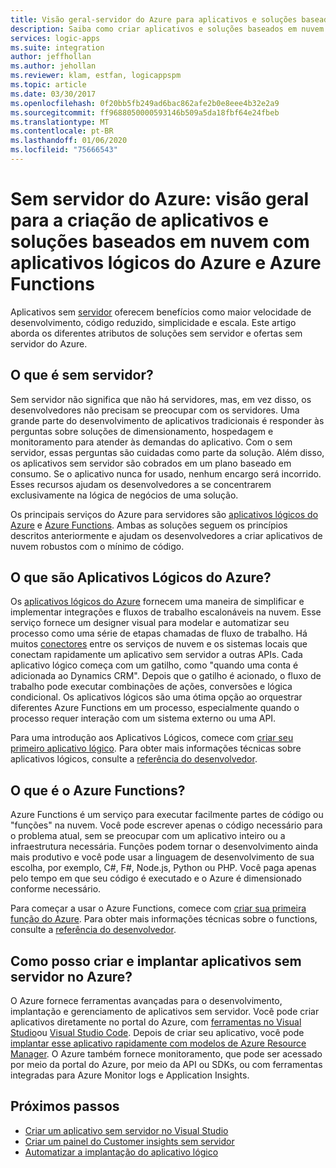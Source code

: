 ```yaml
---
title: Visão geral-servidor do Azure para aplicativos e soluções baseados em nuvem
description: Saiba como criar aplicativos e soluções baseados em nuvem sem se preocupar com a infraestrutura usando os aplicativos lógicos do Azure e Azure Functions
services: logic-apps
ms.suite: integration
author: jeffhollan
ms.author: jehollan
ms.reviewer: klam, estfan, logicappspm
ms.topic: article
ms.date: 03/30/2017
ms.openlocfilehash: 0f20bb5fb249ad6bac862afe2b0e8eee4b32e2a9
ms.sourcegitcommit: ff9688050000593146b509a5da18fbf64e24fbeb
ms.translationtype: MT
ms.contentlocale: pt-BR
ms.lasthandoff: 01/06/2020
ms.locfileid: "75666543"
---
```

# <a name="azure-serverless-overview-for-building-cloud-based-apps-and-solutions-with-azure-logic-apps-and-azure-functions"></a>Sem servidor do Azure: visão geral para a criação de aplicativos e soluções baseados em nuvem com aplicativos lógicos do Azure e Azure Functions

Aplicativos sem [servidor](https://azure.microsoft.com/solutions/serverless/) oferecem benefícios como maior velocidade de desenvolvimento, código reduzido, simplicidade e escala. Este artigo aborda os diferentes atributos de soluções sem servidor e ofertas sem servidor do Azure.

## <a name="what-is-serverless"></a>O que é sem servidor?

Sem servidor não significa que não há servidores, mas, em vez disso, os desenvolvedores não precisam se preocupar com os servidores. Uma grande parte do desenvolvimento de aplicativos tradicionais é responder às perguntas sobre soluções de dimensionamento, hospedagem e monitoramento para atender às demandas do aplicativo. Com o sem servidor, essas perguntas são cuidadas como parte da solução. Além disso, os aplicativos sem servidor são cobrados em um plano baseado em consumo. Se o aplicativo nunca for usado, nenhum encargo será incorrido. Esses recursos ajudam os desenvolvedores a se concentrarem exclusivamente na lógica de negócios de uma solução.

Os principais serviços do Azure para servidores são [aplicativos lógicos do Azure](https://azure.microsoft.com/services/logic-apps/) e [Azure Functions](https://azure.microsoft.com/services/functions/). Ambas as soluções seguem os princípios descritos anteriormente e ajudam os desenvolvedores a criar aplicativos de nuvem robustos com o mínimo de código.

## <a name="what-is-azure-logic-apps"></a>O que são Aplicativos Lógicos do Azure?

Os [aplicativos lógicos do Azure](logic-apps-overview.md) fornecem uma maneira de simplificar e implementar integrações e fluxos de trabalho escalonáveis na nuvem. Esse serviço fornece um designer visual para modelar e automatizar seu processo como uma série de etapas chamadas de fluxo de trabalho. Há muitos [conectores](../connectors/apis-list.md) entre os serviços de nuvem e os sistemas locais que conectam rapidamente um aplicativo sem servidor a outras APIs. Cada aplicativo lógico começa com um gatilho, como "quando uma conta é adicionada ao Dynamics CRM". Depois que o gatilho é acionado, o fluxo de trabalho pode executar combinações de ações, conversões e lógica condicional. Os aplicativos lógicos são uma ótima opção ao orquestrar diferentes Azure Functions em um processo, especialmente quando o processo requer interação com um sistema externo ou uma API.

Para uma introdução aos Aplicativos Lógicos, comece com [criar seu primeiro aplicativo lógico](quickstart-create-first-logic-app-workflow.md). Para obter mais informações técnicas sobre aplicativos lógicos, consulte a [referência do desenvolvedor](logic-apps-workflow-definition-language.md).

## <a name="what-is-azure-functions"></a>O que é o Azure Functions?

Azure Functions é um serviço para executar facilmente partes de código ou "funções" na nuvem. Você pode escrever apenas o código necessário para o problema atual, sem se preocupar com um aplicativo inteiro ou a infraestrutura necessária. Funções podem tornar o desenvolvimento ainda mais produtivo e você pode usar a linguagem de desenvolvimento de sua escolha, por exemplo, C#, F#, Node.js, Python ou PHP. Você paga apenas pelo tempo em que seu código é executado e o Azure é dimensionado conforme necessário.

Para começar a usar o Azure Functions, comece com [criar sua primeira função do Azure](../azure-functions/functions-create-first-azure-function.md). Para obter mais informações técnicas sobre o functions, consulte a [referência do desenvolvedor](../azure-functions/functions-reference.md).

## <a name="how-can-i-build-and-deploy-serverless-apps-in-azure"></a>Como posso criar e implantar aplicativos sem servidor no Azure?

O Azure fornece ferramentas avançadas para o desenvolvimento, implantação e gerenciamento de aplicativos sem servidor. Você pode criar aplicativos diretamente no portal do Azure, com [ferramentas no Visual Studio](logic-apps-serverless-get-started-vs.md)ou [Visual Studio Code](quickstart-create-logic-apps-visual-studio-code.md). Depois de criar seu aplicativo, você pode [implantar esse aplicativo rapidamente com modelos de Azure Resource Manager](logic-apps-deploy-azure-resource-manager-templates.md). O Azure também fornece monitoramento, que pode ser acessado por meio da portal do Azure, por meio da API ou SDKs, ou com ferramentas integradas para Azure Monitor logs e Application Insights.

## <a name="next-steps"></a>Próximos passos

* [Criar um aplicativo sem servidor no Visual Studio](logic-apps-serverless-get-started-vs.md)
* [Criar um painel do Customer insights sem servidor](logic-apps-scenario-social-serverless.md)
* [Automatizar a implantação do aplicativo lógico](logic-apps-azure-resource-manager-templates-overview.md)
